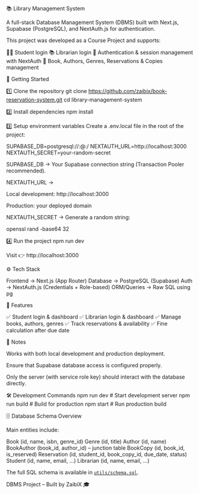 📚 Library Management System

A full-stack Database Management System (DBMS) built with Next.js, Supabase (PostgreSQL), and NextAuth.js for authentication.

This project was developed as a Course Project and supports:

👩‍🎓 Student login
📚 Librarian login
🔐 Authentication & session management with NextAuth
📖 Book, Authors, Genres, Reservations & Copies management

🚀 Getting Started

1️⃣ Clone the repository
git clone https://github.com/zaibix/book-reservation-system.git
cd library-management-system

2️⃣ Install dependencies
npm install

3️⃣ Setup environment variables
Create a .env.local file in the root of the project:

SUPABASE_DB=postgresql://<user>:<password>@<host>:<port>/<database>
NEXTAUTH_URL=http://localhost:3000
NEXTAUTH_SECRET=your-random-secret


SUPABASE_DB → Your Supabase connection string (Transaction Pooler recommended).

NEXTAUTH_URL → 

Local development: http://localhost:3000

Production: your deployed domain

NEXTAUTH_SECRET → Generate a random string:

openssl rand -base64 32

4️⃣ Run the project
npm run dev

Visit 👉 http://localhost:3000

⚙️ Tech Stack

Frontend → Next.js (App Router)
Database → PostgreSQL (Supabase)
Auth → NextAuth.js (Credentials + Role-based)
ORM/Queries → Raw SQL using pg

📂 Features

✅ Student login & dashboard
✅ Librarian login & dashboard
✅ Manage books, authors, genres
✅ Track reservations & availability
✅ Fine calculation after due date

📌 Notes

Works with both local development and production deployment.

Ensure that Supabase database access is configured properly.

Only the server (with service role key) should interact with the database directly.

🛠️ Development Commands
npm run dev       # Start development server
npm run build     # Build for production
npm start         # Run production build


🗄️ Database Schema Overview

Main entities include:

Book (id, name, isbn, genre_id)
Genre (id, title)
Author (id, name)
BookAuthor (book_id, author_id) – junction table
BookCopy (id, book_id, is_reserved)
Reservation (id, student_id, book_copy_id, due_date, status)
Student (id, name, email, …)
Librarian (id, name, email, …)

The full SQL schema is available in [`utils/schema.sql`](./utils/schema.sql).

DBMS Project – Built by ZaibiX 🎓